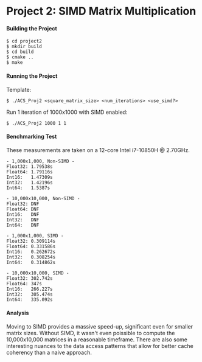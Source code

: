 # Project 2: SIMD Matrix Multiplication

#### Building the Project
```
$ cd project2
$ mkdir build
$ cd build
$ cmake ..
$ make
```

#### Running the Project

Template:
```
$ ./ACS_Proj2 <square_matrix_size> <num_iterations> <use_simd?>
```

Run 1 iteration of 1000x1000 with SIMD enabled:
```
$ ./ACS_Proj2 1000 1 1
```

#### Benchmarking Test

These measurements are taken on a 12-core Intel i7-10850H @ 2.70GHz.

```
- 1,000x1,000, Non-SIMD -
Float32: 1.79538s
Float64: 1.79116s
Int16:   1.47309s
Int32:   1.42196s
Int64:   1.5387s

- 10,000x10,000, Non-SIMD -
Float32: DNF
Float64: DNF
Int16:   DNF
Int32:   DNF
Int64:   DNF

- 1,000x1,000, SIMD -
Float32: 0.309114s
Float64: 0.331586s
Int16:   0.262672s
Int32:   0.308254s
Int64:   0.314862s

- 10,000x10,000, SIMD -
Float32: 302.742s
Float64: 347s
Int16:   266.227s
Int32:   305.474s
Int64:   335.092s
```

#### Analysis

Moving to SIMD provides a massive speed-up, significant even for smaller matrix sizes. Without SIMD, it wasn't even poissible to compute the 10,000x10,000 matrices in a reasonable timeframe. There are also some interesting nuances to the data access patterns that allow for better cache coherency than a naive approach. 
